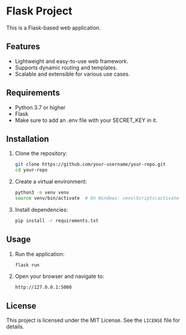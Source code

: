# Flask Project

This is a Flask-based web application.

## Features

- Lightweight and easy-to-use web framework.
- Supports dynamic routing and templates.
- Scalable and extensible for various use cases.

## Requirements

- Python 3.7 or higher
- Flask
- Make sure to add an .env file with your SECRET_KEY in it.

## Installation

1. Clone the repository:
    ```bash
    git clone https://github.com/your-username/your-repo.git
    cd your-repo
    ```

2. Create a virtual environment:
    ```bash
    python3 -m venv venv
    source venv/bin/activate  # On Windows: venv\Scripts\activate
    ```

3. Install dependencies:
    ```bash
    pip install -r requirements.txt
    ```

## Usage

1. Run the application:
    ```bash
    flask run
    ```

2. Open your browser and navigate to:
    ```
    http://127.0.0.1:5000
    ```


## License

This project is licensed under the MIT License. See the `LICENSE` file for details.